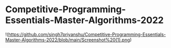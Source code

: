 # Competitive-Programming-Essentials-Master-Algorithms-2022
!(https://github.com/singh7priyanshu/Competitive-Programming-Essentials-Master-Algorithms-2022/blob/main/Screenshot%20(1).png)
